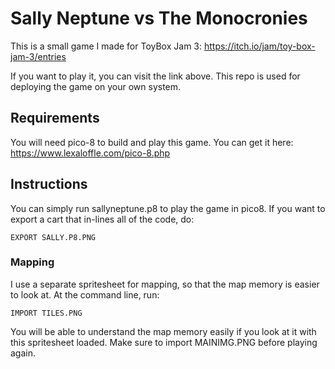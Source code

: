 # Sally Neptune vs The Monocronies

This is a small game I made for ToyBox Jam 3: https://itch.io/jam/toy-box-jam-3/entries

If you want to play it, you can visit the link above. This repo is used for deploying the game on your own system. 

## Requirements
You will need pico-8 to build and play this game. You can get it here: https://www.lexaloffle.com/pico-8.php

## Instructions
You can simply run sallyneptune.p8 to play the game in pico8. If you want to export a cart that in-lines all of the code, do:
```
EXPORT SALLY.P8.PNG
```

### Mapping
I use a separate spritesheet for mapping, so that the map memory is easier to look at. At the command line, run:
```
IMPORT TILES.PNG
```
You will be able to understand the map memory easily if you look at it with this spritesheet loaded. Make sure to import MAINIMG.PNG before playing again.

